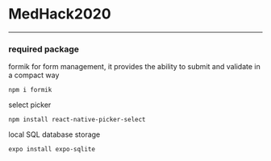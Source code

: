 # MedHack2020

---

### required package
formik for form management, it provides the ability to submit and validate in a compact way
```
npm i formik
```

select picker
```
npm install react-native-picker-select
```

local SQL database storage
```
expo install expo-sqlite
```